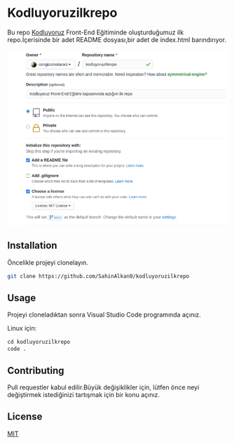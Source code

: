 # Kodluyoruzilkrepo
 Bu repo [Kodluyoruz](https://www.kodluyoruz.org)  Front-End Eğitiminde oluşturduğumuz ilk repo.İçerisinde bir adet README dosyası,bir adet de index.html barındırıyor.

![github](https://raw.githubusercontent.com/Kodluyoruz/taskforce/main/git/odev1/figures/github.png)

## Installation
Öncelikle projeyi clonelayın.
```bash
git clone https://github.com/SahinAlkan0/kodluyoruzilkrepo
```

## Usage
Projeyi cloneladıktan sonra Visual Studio Code programında açınız.

Linux için:
```linux
cd kodluyoruzilkrepo
code .
```

## Contributing
Pull requestler kabul edilir.Büyük değişiklikler için, lütfen önce neyi değiştirmek istediğinizi tartışmak için bir konu açınız.

## License
[MIT](https://choosealicense.com/licenses/mit/)